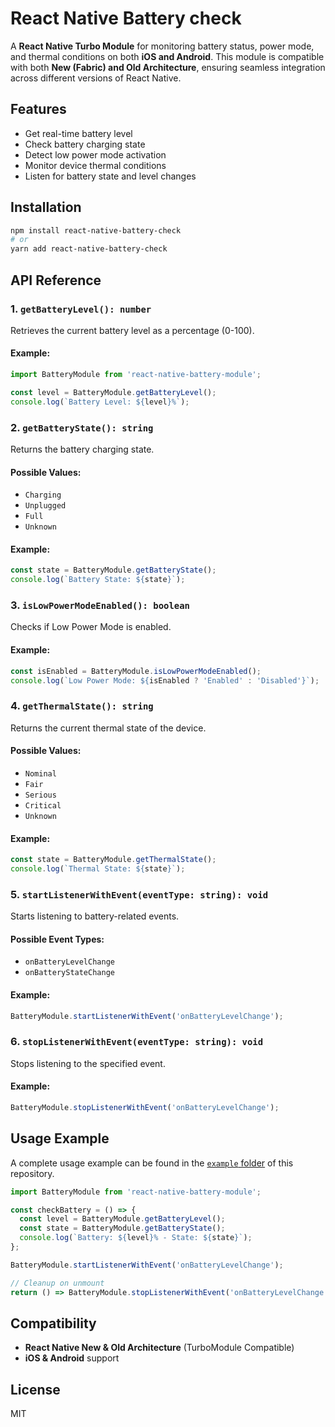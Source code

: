 # React Native Battery check

A **React Native Turbo Module** for monitoring battery status, power mode, and thermal conditions on both **iOS and Android**. This module is compatible with both **New (Fabric) and Old Architecture**, ensuring seamless integration across different versions of React Native.

## Features

- Get real-time battery level
- Check battery charging state
- Detect low power mode activation
- Monitor device thermal conditions
- Listen for battery state and level changes

## Installation

```sh
npm install react-native-battery-check
# or
yarn add react-native-battery-check
```

## API Reference

### 1. `getBatteryLevel(): number`

Retrieves the current battery level as a percentage (0-100).

#### Example:

```js
import BatteryModule from 'react-native-battery-module';

const level = BatteryModule.getBatteryLevel();
console.log(`Battery Level: ${level}%`);
```

### 2. `getBatteryState(): string`

Returns the battery charging state.

#### Possible Values:

- `Charging`
- `Unplugged`
- `Full`
- `Unknown`

#### Example:

```js
const state = BatteryModule.getBatteryState();
console.log(`Battery State: ${state}`);
```

### 3. `isLowPowerModeEnabled(): boolean`

Checks if Low Power Mode is enabled.

#### Example:

```js
const isEnabled = BatteryModule.isLowPowerModeEnabled();
console.log(`Low Power Mode: ${isEnabled ? 'Enabled' : 'Disabled'}`);
```

### 4. `getThermalState(): string`

Returns the current thermal state of the device.

#### Possible Values:

- `Nominal`
- `Fair`
- `Serious`
- `Critical`
- `Unknown`

#### Example:

```js
const state = BatteryModule.getThermalState();
console.log(`Thermal State: ${state}`);
```

### 5. `startListenerWithEvent(eventType: string): void`

Starts listening to battery-related events.

#### Possible Event Types:

- `onBatteryLevelChange`
- `onBatteryStateChange`

#### Example:

```js
BatteryModule.startListenerWithEvent('onBatteryLevelChange');
```

### 6. `stopListenerWithEvent(eventType: string): void`

Stops listening to the specified event.

#### Example:

```js
BatteryModule.stopListenerWithEvent('onBatteryLevelChange');
```

## Usage Example

A complete usage example can be found in the [`example` folder](./example) of this repository.

```js
import BatteryModule from 'react-native-battery-module';

const checkBattery = () => {
  const level = BatteryModule.getBatteryLevel();
  const state = BatteryModule.getBatteryState();
  console.log(`Battery: ${level}% - State: ${state}`);
};

BatteryModule.startListenerWithEvent('onBatteryLevelChange');

// Cleanup on unmount
return () => BatteryModule.stopListenerWithEvent('onBatteryLevelChange');
```

## Compatibility

- **React Native New & Old Architecture** (TurboModule Compatible)
- **iOS & Android** support

## License

MIT

